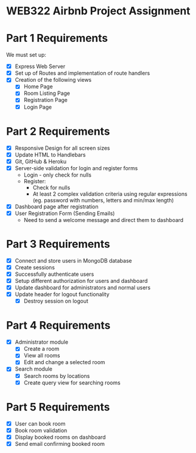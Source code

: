 # WEB322 Airbnb Project Assignment

# Part 1 Requirements
We must set up:
- [X] Express Web Server 
- [X] Set up of Routes and implementation of route handlers
- [X] Creation of the following views
  - [X] Home Page
  - [X] Room Listing Page
  - [X] Registration Page
  - [X] Login Page

# Part 2 Requirements
- [X] Responsive Design for all screen sizes
- [X] Update HTML to Handlebars
- [X] Git, GitHub & Heroku
- [X] Server-side validation for login and register forms
  - Login - only check for nulls
  - Register:
    - Check for nulls
    - At least 2 complex validation criteria using regular expressions (eg. password with numbers, letters and min/max length)
- [X] Dashboard page after registration
- [X] User Registration Form (Sending Emails)
  - Need to send a welcome message and direct them to dashboard

# Part 3 Requirements
- [X] Connect and store users in MongoDB database
- [X] Create sessions
- [X] Successfully authenticate users
- [X] Setup different authorization for users and dashboard
- [X] Update dashboard for administrators and normal users
- [X] Update header for logout functionality
  - [X] Destroy session on logout

# Part 4 Requirements
- [X] Administrator module
  - [X] Create a room
  - [X] View all rooms
  - [X] Edit and change a selected room
- [X] Search module
  - [X] Search rooms by locations
  - [X] Create query view for searching rooms

# Part 5 Requirements
- [X] User can book room
- [X] Book room validation
- [X] Display booked rooms on dashboard
- [X] Send email confirming booked room